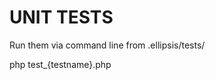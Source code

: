 
UNIT TESTS
================================================================================

Run them via command line from .ellipsis/tests/

php test_{testname}.php


